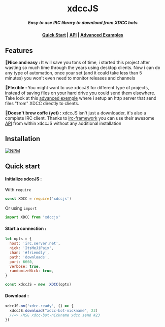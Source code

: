 <h1 align="center">xdccJS</h1>
<h5 align="center">Easy to use IRC library to download from XDCC bots</h5>
<h4 align="center"><a href="#quick-start">Quick Start</a> | <a href="https://jipaix.github.io/xdccJS/XDCC.html">API</a> | <a href="https://github.com/JiPaix/xdccJS/tree/master/examples/">Advanced Examples</a></h4>

## Features
<p>🍹<b>Nice and easy : </b>It will save you tons of time, i started this project after wasting so much time through the years using desktop clients. Now i can do any type of automation, once your set (and it could take less than 5 minutes) you won't even need to monitor releases and channels
</p>
<p>🤸<b>Flexible : </b>You might want to use xdccJS for different type of projects, instead of saving files on your hard drive you could send them elsewhere. Take look at this <a href="#advanced-exemple">advanced exemple</a> where i setup an http server that send files "from" XDCC directly to clients.
 </p>
<p>🚀<b>Doesn't brew coffe (yet) :</b> xdccJS isn't just a downloader, it's also a complete IRC client. Thanks to <a href="https://github.com/kiwiirc/irc-framework">irc-framework</a> you can use their awesome <a href="ttps://github.com/kiwiirc/irc-framework/tree/master/docs">API</a> from within xdccJS without any additional installation 
</p>

## Installation

[![NPM](https://nodei.co/npm/xdccjs.png?mini=true)](https://nodei.co/npm/xdccjs/)

## Quick start

#### Initialize xdccJS :
With `require`
```js
const XDCC = require('xdccjs')
```
Or using `import`
```js
import XDCC from 'xdccjs'
```
#### Start a connection :
```js
let opts = {
  host: 'irc.server.net',
  nick: 'ItsMeJiPaix',
  chan: '#friendly',
  path: 'downloads',
  port: 6660,
  verbose: true,
  randomizeNick: true,
}

const xdccJS = new  XDCC(opts)
```
#### Download :

```js
xdccJS.on('xdcc-ready', () => {
  xdccJS.download("xdcc-bot-nickname", 23)
  //=> /MSG xdcc-bot-nickname xdcc send #23
})